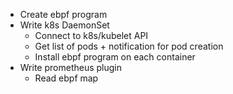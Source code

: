 - Create ebpf program
- Write k8s DaemonSet
    - Connect to k8s/kubelet API
    - Get list of pods + notification for pod creation
    - Install ebpf program on each container
- Write prometheus plugin
    - Read ebpf map
